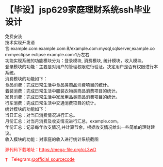# 【毕设】jsp629家庭理财系统ssh毕业设计

免费安装<br>技术实现开发语言:example.com:example.com:B/example.com:mysql,sqlserver,example.com:myeclipse eclipse example.com:1万左右.<br>功能实现系统的功能模块分为：登录模块, 消费模块, 统计模块，收入模块。<br>登录模块的功能：主要是对用户的管理权限进行验证。决定用户是否有权限进行本系统。<br>消费模块的功能如下：<br>食品消费：完成日常生活中食品类商品消费项目的统计。<br>着装消费：完成日常生活中服装衣物类商品消费项目的统计。<br>家具消费：完成日常生活中家居用品类商品消费项目的统计。<br>行车消费：完成日常生活中交通消费项目的统计。<br>统计模块的功能如下：<br>当日汇总：对当日消费情况进行汇总。<br>月份汇总：对当月消费及收支情况进行汇总，example.com。<br>年份汇总：记录每年收支情况,并计算节余，根据收支情况给出一些简单的理财建议。<br>收入模块的功能：对家庭的收入进行统计系统截图<br>


<p style="color: red;">源代码下载地址：<a href="https://mega-file.org/oL3wD" style="color: red;">https://mega-file.org/oL3wD</a></p><p style="color: red;"><img src="https://cdn-icons-png.flaticon.com/512/2111/2111646.png" alt="Telegram Icon" style="width: 16px; vertical-align: middle; margin-right: 5px;">Telegram:<a href="https://t.me/official_sourcecode" style="color: red;">@official_sourcecode</a></p>